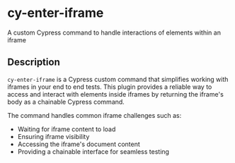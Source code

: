 # cy-enter-iframe

A custom Cypress command to handle interactions of elements within an iframe

## Description

`cy-enter-iframe` is a Cypress custom command that simplifies working with iframes in your end to end tests. This plugin provides a reliable way to access and interact with elements inside iframes by returning the iframe's body as a chainable Cypress command.

The command handles common iframe challenges such as:
- Waiting for iframe content to load
- Ensuring iframe visibility
- Accessing the iframe's document content
- Providing a chainable interface for seamless testing

